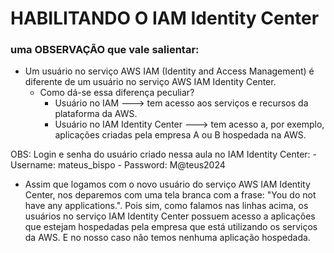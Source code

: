 # HABILITANDO O IAM Identity Center

### uma OBSERVAÇÃO que vale salientar:
 - Um usuário no serviço AWS IAM (Identity and Access Management) é diferente de um usuário no 
   serviço AWS IAM Identity Center.
    - Como dá-se essa diferença peculiar?
        - Usuário no IAM ---> tem acesso aos serviços e recursos da plataforma da AWS.
        - Usuário no IAM Identity Center ---> tem acesso a, por exemplo, aplicações criadas pela empresa A ou B hospedada na AWS.

OBS: Login e senha do usuário criado nessa aula no IAM Identity Center:
    - Username: mateus_bispo
    - Password: M@teus2024

 - Assim que logamos com o novo usuário do serviço AWS IAM Identity Center, nos deparemos com uma tela branca com a frase:
   "You do not have any applications.". Pois sim, como falamos nas linhas acima, os usuários no serviço IAM Identity Center
   possuem acesso a aplicações que estejam hospedadas pela empresa que está utilizando os serviços da AWS. E no nosso caso
   não temos nenhuma aplicação hospedada.
